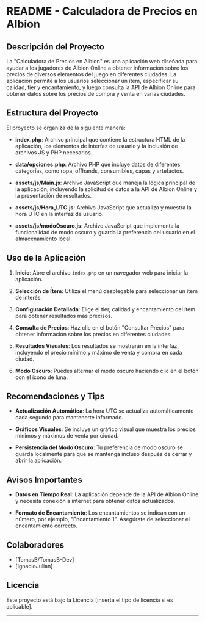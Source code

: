 # README - Calculadora de Precios en Albion

## Descripción del Proyecto

La "Calculadora de Precios en Albion" es una aplicación web diseñada para ayudar a los jugadores de Albion Online a obtener información sobre los precios de diversos elementos del juego en diferentes ciudades. La aplicación permite a los usuarios seleccionar un ítem, especificar su calidad, tier y encantamiento, y luego consulta la API de Albion Online para obtener datos sobre los precios de compra y venta en varias ciudades.

## Estructura del Proyecto

El proyecto se organiza de la siguiente manera:

- **index.php**: Archivo principal que contiene la estructura HTML de la aplicación, los elementos de interfaz de usuario y la inclusión de archivos JS y PHP necesarios.

- **data/opciones.php**: Archivo PHP que incluye datos de diferentes categorías, como ropa, offhands, consumibles, capas y artefactos.

- **assets/js/Main.js**: Archivo JavaScript que maneja la lógica principal de la aplicación, incluyendo la solicitud de datos a la API de Albion Online y la presentación de resultados.

- **assets/js/Hora_UTC.js**: Archivo JavaScript que actualiza y muestra la hora UTC en la interfaz de usuario.

- **assets/js/modoOscuro.js**: Archivo JavaScript que implementa la funcionalidad de modo oscuro y guarda la preferencia del usuario en el almacenamiento local.

## Uso de la Aplicación

1. **Inicio**: Abre el archivo `index.php` en un navegador web para iniciar la aplicación.

2. **Selección de Ítem**: Utiliza el menú desplegable para seleccionar un ítem de interés.

3. **Configuración Detallada**: Elige el tier, calidad y encantamiento del ítem para obtener resultados más precisos.

4. **Consulta de Precios**: Haz clic en el botón "Consultar Precios" para obtener información sobre los precios en diferentes ciudades.

5. **Resultados Visuales**: Los resultados se mostrarán en la interfaz, incluyendo el precio mínimo y máximo de venta y compra en cada ciudad.

6. **Modo Oscuro**: Puedes alternar el modo oscuro haciendo clic en el botón con el ícono de luna.

## Recomendaciones y Tips

- **Actualización Automática**: La hora UTC se actualiza automáticamente cada segundo para mantenerte informado.

- **Gráficos Visuales**: Se incluye un gráfico visual que muestra los precios mínimos y máximos de venta por ciudad.

- **Persistencia del Modo Oscuro**: Tu preferencia de modo oscuro se guarda localmente para que se mantenga incluso después de cerrar y abrir la aplicación.

## Avisos Importantes

- **Datos en Tiempo Real**: La aplicación depende de la API de Albion Online y necesita conexión a internet para obtener datos actualizados.

- **Formato de Encantamiento**: Los encantamientos se indican con un número, por ejemplo, "Encantamiento 1". Asegúrate de seleccionar el encantamiento correcto.

## Colaboradores

- [TomasB/TomasB-Dev]
- [IgnacioJulian]

## Licencia

Este proyecto está bajo la Licencia [inserta el tipo de licencia si es aplicable].

---
